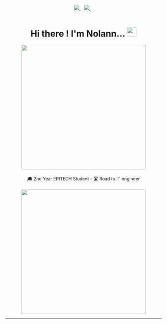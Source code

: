 <div id="header" align="center">
    <p align='center'>
        <a href="https://www.linkedin.com/in/nolann-bougrainville-637b13231/">
            <img src="https://img.shields.io/badge/linkedin-%230077B5.svg?&style=for-the-badge&logo=linkedin&logoColor=white" />
        </a>&nbsp;&nbsp;
        <a href="https://discordapp.com/users/412668878880112660">
            <img src="https://img.shields.io/badge/Discord-5865F2?style=for-the-badge&logo=discord&logoColor=white" />
        </a>&nbsp;&nbsp;
    </p>
    <div>
        <h1 style="display: inline-block;">Hi there ! I'm Nolann...
        <img src="https://media.giphy.com/media/hvRJCLFzcasrR4ia7z/giphy.gif" width="30px"/></h1>
    </div>
    <div style="margin-bottom:20px;">
        <img src="https://github-readme-streak-stats.herokuapp.com?user=NolannB14&theme=transparent&border_radius=10" width="400" />
    </div>
    <p>🎓 2nd Year EPITECH Student - 🛣️ Road to IT engineer</p>
    <div style="margin-top:20px;">
        <img src="https://media.giphy.com/media/QkksEGbn9YEJKJbF31/giphy.gif" width="400" />
    </div>
</div>

---
